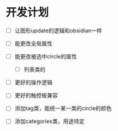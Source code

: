 # 开发计划
 - [ ] 让图形update的逻辑和obsidian一样
 - [ ] 能更改全局属性
 - [ ] 能更改被选中circle的属性
    - [ ] 列表类的
 - [ ] 更好的操作逻辑
 - [ ] 更好的触控板兼容
 - [ ] 添加tag类，能统一某一类的circle的颜色
 - [ ] 添加categories类，用途待定


